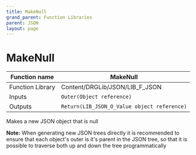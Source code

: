 ```yaml
---
title: MakeNull
grand_parent: Function Libraries
parent: JSON
layout: page
---
```


# MakeNull

| Function name | MakeNull |
| --- | --- |
| Function Library | Content/DRGLib/JSON/LIB_F_JSON |
| Inputs | `Outer(Object reference)` |
| Outputs | `Return(LIB_JSON_O_Value object reference)` |

Makes a new JSON object that is null

**Note:**
When generating new JSON trees directly it is recommended to ensure that each object's outer is it's parent in the JSON tree, so that it is possible to traverse both up and down the tree programmatically
